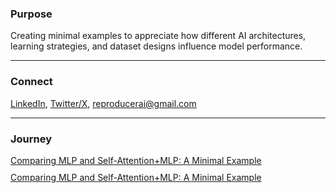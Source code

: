 ### Purpose
Creating minimal examples to appreciate how different AI architectures, learning strategies, and dataset designs influence model performance. 

---

### Connect
<a href="https://www.linkedin.com/in/minhaj-uddin-ansari-040573160/" target="_blank">LinkedIn</a>,
<a href="https://x.com/minhajansari_" target="_blank">Twitter/X</a>,
<a href="mailto:reproducerai@gmail.com">reproducerai@gmail.com</a>

---

### Journey

<div style="display: flex; flex-direction: column; gap: 10px;">
<a href="transformers_vs_mlps.html" target="_blank">
  Comparing MLP and Self-Attention+MLP: A Minimal Example
</a>
<a href="transformers_pe_vs_no_pe.html" target="_blank">
  Comparing MLP and Self-Attention+MLP: A Minimal Example
</a>
</div>


